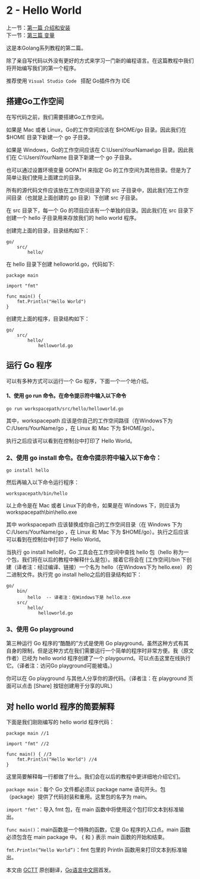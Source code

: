 2 - Hello World
========================

上一节：[第一篇  介绍和安装](/docs/golang_tutoria_01.md)   
下一节：[第三篇  变量](/docs/golang_tutoria_03.md)   

这是本Golang系列教程的第二篇。  

除了亲自写代码以外没有更好的方式来学习一门新的编程语言。在这篇教程中我们将开始编写我们的第一个程序。  

推荐使用 `Visual Studio Code ` 搭配 Go插件作为 IDE  

## 搭建Go工作空间  

在写代码之前，我们需要搭建Go工作空间。  

如果是 Mac 或者 Linux，Go的工作空间应该在 $HOME/go 目录。因此我们在 $HOME 目录下新建一个 go 子目录。  

如果是 Windows，Go的工作空间应该在 C:\Users\YourNamae\go 目录。因此我们在 C:\Users\YourName 目录下新建一个 go 子目录。  

也可以通过设置环境变量 GOPATH 来指定 Go 的工作空间为其他目录。但是为了简单让我们使用上面建立的目录。  

所有的源代码文件应该放在工作空间目录下的 src 子目录中，因此我们在工作空间目录（也就是上面创建的 go 目录）下创建 src 子目录。  

在 src 目录下，每一个 Go 的项目应该有一个单独的目录。因此我们在 src 目录下创建一个 hello 子目录用来存放我们的 hello world 程序。  

创建完上面的目录，目录结构如下：  

```golang
go/
    src/
        hello/
```

在 hello 目录下创建 helloworld.go，代码如下:  

```golang
package main

import "fmt"

func main() {  
    fmt.Println("Hello World")
}
```

创建完上面的程序，目录结构如下：  

```golang
go/
    src/
        hello/
            helloworld.go
```

## 运行 Go 程序  

可以有多种方式可以运行一个 Go 程序，下面一个一个地介绍。  

####  1、使用 go run 命令。在命令提示符中输入以下命令  

```golang
go run workspacepath/src/hello/helloworld.go
```

其中，workspacepath 应该是你自己的工作空间路径（在Windows下为 C:/Users/YourName/go ，在 Linux 和 Mac 下为 $HOME/go）。  

执行之后应该可以看到在控制台中打印了 Hello World。  

### 2、使用 go install 命令。在命令提示符中输入以下命令：  

```golang
go install hello
```

然后再输入以下命令运行程序：  

```golang
workspacepath/bin/hello
```

以上命令是在 Mac 或者 Linux下的命令，如果是在 Windows 下，则应该为 workspacepath\bin\hello.exe  

其中 workspacepath 应该替换成你自己的工作空间目录（在 Windows 下为 C:/Users/YourName/go ，在 Linux 和 Mac 下为 $HOME/go）。执行之后应该可以看到在控制台中打印了 Hello World。   

当执行 go install hello时，Go 工具会在工作空间中查找 hello 包（hello 称为一个包，我们将在以后的教程中解释什么是包）。接着它将会在 [工作空间]/bin 下创建（译者注：经过编译、链接）一个名为 hello（在Windows下为 hello.exe） 的二进制文件。执行完 go install hello之后的目录结构如下：  

```golang
go/
    bin/
        hello  -- 译者注：在Windows下是 hello.exe
    src/
        hello/
            helloworld.go
```

### 3、使用 Go playground

第三种运行 Go 程序的“酷酷的”方式是使用 Go playground。虽然这种方式有其自身的限制，但是这种方式在我们需要运行一个简单的程序时非常方便。我（原文作者）已经为 hello world 程序创建了一个 playgournd。可以点击这里在线执行它。（译者注：访问Go playground可能被墙。）  

你可以在 Go playground 与其他人分享你的源代码。（译者注：在 playground 页面可以点击 [Share] 按钮创建用于分享的URL）  

## 对 hello world 程序的简要解释

下面是我们刚刚编写的 hello world 程序代码：  

```golang
package main //1

import "fmt" //2

func main() { //3  
    fmt.Println("Hello World") //4
}
```

这里简要解释每一行都做了什么。我们会在以后的教程中更详细地介绍它们。  

`package main`：每个 Go 文件都必须以 package name 语句开头。包（package）提供了代码封装和重用。这里包的名字为 main。  

`import "fmt"`：导入 fmt 包，在 main 函数中将使用这个包打印文本到标准输出。  

`func main()`：main函数是一个特殊的函数，它是 Go 程序的入口点。main 函数必须包含在 main package 中。 { 和 } 表示 main 函数的开始和结束。  

`fmt.Println(“Hello World”)`：fmt 包里的 Println 函数用来打印文本到标准输出。  

本文由 [GCTT](https://github.com/studygolang/GCTT) 原创翻译，[Go语言中文网](https://studygolang.com/)首发。